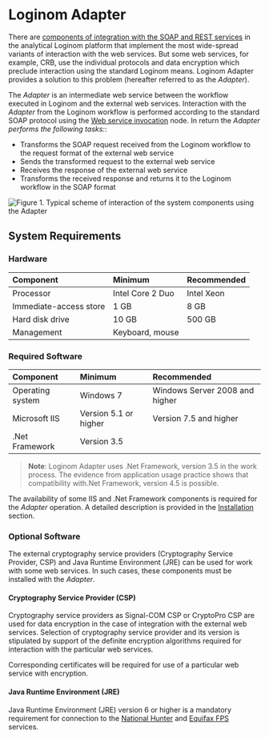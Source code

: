 # Loginom Adapter

There are [components of integration with the SOAP and REST services](https://help.loginom.ru/userguide/integration/web-services/) in the analytical Loginom platform that implement the most wide-spread variants of interaction with the web services. But some web services, for example, CRB, use the individual protocols and data encryption which preclude interaction using the standard Loginom means. Loginom Adapter provides a solution to this problem (hereafter referred to as the *Adapter*).

The *Adapter* is an intermediate web service between the workflow executed in Loginom and the external web services. Interaction with the *Adapter* from the Loginom workflow is performed according to the standard SOAP protocol using the [Web service invocation](https://help.loginom.ru/userguide/processors/integration/calling-web-service.html) node. In return the *Adapter performs the following tasks:*:

- Transforms the SOAP request received from the Loginom workflow to the request format of the external web service
- Sends the transformed request to the external web service
- Receives the response of the external web service
- Transforms the received response and returns it to the Loginom workflow in the SOAP format

![Figure 1. Typical scheme of interaction of the system components using the Adapter](component_interaction_scheme.png)

## System Requirements

### Hardware

| Component | Minimum | Recommended |
|:--- |:---|:--- |
| Processor | Intel Core 2 Duo | Intel Xeon |
| Immediate-access store | 1 GB | 8 GB |
| Hard disk drive | 10 GB | 500 GB |
| Management | Keyboard, mouse | &nbsp; |

### Required Software

| Component | Minimum | Recommended |
|:--- |:---|:--- |
| Operating system | Windows 7 | Windows Server 2008 and higher |
| Microsoft IIS | Version 5.1 or higher | Version 7.5 and higher |
| .Net Framework | Version 3.5 | &nbsp; |

> **Note**: Loginom Adapter uses .Net Framework, version 3.5 in the work process. The evidence from application usage practice shows that compatibility with.Net Framework, version 4.5 is possible.

The availability of some IIS and .Net Framework components is required for the  *Adapter* operation. A detailed description is provided in the [Installation](.\setup\README.md) section.

### Optional Software

The external cryptography service providers (Cryptography Service Provider, CSP) and Java Runtime Environment (JRE) can be used for work with some web services. In such cases, these components must be installed with the *Adapter*.

#### Cryptography Service Provider (CSP)

Cryptography service providers as Signal-COM CSP or CryptoPro CSP are used for data encryption in the case of integration with the external web services. Selection of cryptography service provider and its version is stipulated by support of the definite encryption algorithms required for interaction with the particular web services.

Corresponding certificates will be required for use of a particular web service with encryption.

#### Java Runtime Environment (JRE)

Java Runtime Environment (JRE) version 6 or higher is a mandatory requirement for connection to the [National Hunter](https://bki-okb.ru/corp/services/national-hunter) and [Equifax FPS](https://www.equifax.ru) services.
